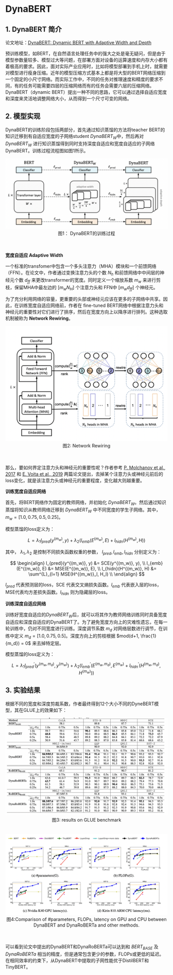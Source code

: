 # DynaBERT

## 1. DynaBERT 简介

论文地址：[DynaBERT: Dynamic BERT with Adaptive Width and Depth](https://arxiv.org/pdf/2004.04037.pdf)

预训练模型，如BERT，在自然语言处理任务中的强大之处是毫无疑问，但是由于模型参数量较多、模型过大等问题，在部署方面对设备的运算速度和内存大小都有着极高的要求。因此，面对实际产业应用时，比如将模型部署到手机上时，就需要对模型进行瘦身压缩。近年的模型压缩方式基本上都是将大型的BERT网络压缩到一个固定的小尺寸网络。而实际工作中，不同的任务对推理速度和精度的要求不同，有的任务可能需要四层的压缩网络而有的任务会需要六层的压缩网络。DynaBERT（dynamic BERT）提出一种不同的思路，它可以通过选择自适应宽度和深度来灵活地调整网络大小，从而得到一个尺寸可变的网络。

## 2. 模型实现

DynaBERT的训练阶段包括两部分，首先通过知识蒸馏的方法将teacher BERT的知识迁移到有自适应宽度的子网络student $DynaBERT_W$中，然后再对 $DynaBERT_W$ 进行知识蒸馏得到同时支持深度自适应和宽度自适应的子网络 DynaBERT。训练过程流程图如图1所示。

<center><img src="https://github.com/ZhangHandi/images-for-paddledocs/blob/main/images/slim/DynaBERT/DynaBERT.png?raw=true" alt="DynaBERT" style="zoom:70%;" /><br>图1： DynaBERT的训练过程</br></center><br></br>

**宽度自适应 Adaptive Width**

一个标准的transfomer中包含一个多头注意力（MHA）模块和一个前馈网络（FFN）。在论文中，作者通过变换注意力头的个数 $N_h$ 和前馈网络中中间层的神经元个数 $d_{ff}$ 来更改transformer的宽度。同时定义一个缩放系数 $m_w$ 来进行剪枝，保留MHA中最左边的 $[m_wN_H]$ 个注意力头和 FFN中 $[m_wd_{ff}]$ 个神经元。

为了充分利用网络的容量，更重要的头部或神经元应该在更多的子网络中共享。因此，在训练宽度自适应网络前，作者在 fine-tuned BERT网络中根据注意力头和神经元的重要性对它们进行了排序，然后在宽度方向上以降序进行排列。这种选取机制被称为 **Network Rewiring**。

<center><img src="https://github.com/ZhangHandi/images-for-paddledocs/blob/main/images/slim/DynaBERT/Network%20Rewiring.png?raw=true" alt="Network Rewiring" style="zoom:70%;" /><br>图2: Network Rewiring </br></center><br></br>

那么，要如何界定注意力头和神经元的重要性呢？作者参考 [P. Molchanov et al., 2017](https://arxiv.org/pdf/1611.06440.pdf) 和 [E. Voita et al., 2019](https://arxiv.org/pdf/1804.07461.pdf) 两篇论文提出，去掉某个注意力头或神经元前后的loss变化，就是该注意力头或神经元的重要程度，变化越大则越重要。

**训练宽度自适应网络**

首先，将BERT网络作为固定的教师网络，并初始化 $DynaBERT_W$。然后通过知识蒸馏将知识从教师网络迁移到 $DynaBERT_W$ 中不同宽度的学生子网络。其中，$m_w = [1.0, 0.75, 0.5, 0.25]$。

模型蒸馏的loss定义为：


$$
L = \lambda_1l_{pred}(y^{(m_w)}, y) + \lambda_2(l_{emb}(E^{(m_w)},E) + l_{hidn}(H^{(m_w)}, H))
$$

其中， $\lambda_1, \lambda_2$ 是控制不同损失函数权重的参数， $l_{pred}, l_{emb}, l_{hidn}$ 分别定义为：


$$
\begin{align}
l_{pred}(y^{(m_w)}, y) &= SCE(y^{(m_w)}, y), \\
l_{emb}(E^{(m_w)}, E) &= MSE(E^{(m_w)}, E), \\
l_{hidn}(H^{(m_w)}, H) &= \sum^{L}_{l=1} MSE(H^{(m_w)}_l, H_l) \\
\end{align}
$$


$l_{pred}$ 代表预测层的loss，SCE 代表交叉熵损失函数。$l_{emb}$ 代表嵌入层的loss，MSE代表均方差损失函数。$l_{hidn}$ 则为隐藏层的loss。

**训练深度自适应网络**

训练好宽度自适应的$DynaBERT_W$后，就可以将其作为教师网络训练同时具备宽度自适应和深度自适应的DynaBERT了。为了避免宽度方向上的灾难性遗忘，在每一轮训练中，仍对不同宽度进行训练。深度调节系数 $m_d$ 对网络层数进行调节，在训练中定义 $m_d = [1.0, 0.75, 0.5]$。深度方向上的剪枝根据 $mod(d+1, \frac{1}{m_d}) = 0$ 来去掉特定层。

模型蒸馏的loss定义为：


$$
L = \lambda_1l^{'}_{pred}(y^{(m_w,m_d)},y^{(m_w)}) + \lambda_2(l^{'}_{emb}(E^{(m_w,m_d)},E^{(m_w)}+l^{'}_{hidn}(H^{(m_w,m_d)},H^{(m_w)}))
$$


## 3. 实验结果

根据不同的宽度和深度剪裁系数，作者最终得到12个大小不同的DyneBERT模型，其在GLUE上的效果如下：

<center><img src="https://github.com/ZhangHandi/images-for-paddledocs/blob/main/images/slim/DynaBERT/result%20on%20glue.png?raw=true" alt="result on glue" style="zoom:60%;" /><br>图3: results on GLUE benchmark</br></center><br></br>

<center><img src="https://github.com/ZhangHandi/images-for-paddledocs/blob/main/images/slim/DynaBERT/comparasion.png?raw=true" alt="comparasion" style="zoom:70%;" /><br>图4:Comparison of #parameters, FLOPs, latency on GPU and CPU between DynaBERT and DynaRoBERTa and other methods.</br></center><br></br>

 可以看到论文中提出的DynaBERT和DynaRoBERTa可以达到和 $BERT_{BASE}$ 及 $DynaRoBERTa$ 相当的精度，但是通常包含更少的参数，FLOPs或更低的延迟。在相同效率的约束下，从DynaBERT中提取的子网性能优于DistilBERT和TinyBERT。

